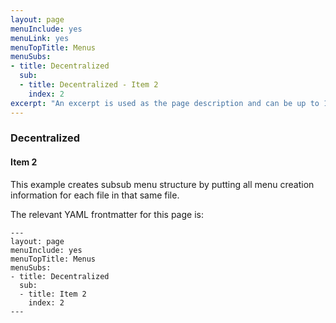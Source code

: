 ```yaml
---
layout: page
menuInclude: yes
menuLink: yes
menuTopTitle: Menus
menuSubs:
- title: Decentralized
  sub:
  - title: Decentralized - Item 2
    index: 2
excerpt: "An excerpt is used as the page description and can be up to 160 characters long..."
---
```

### Decentralized

#### Item 2

This example creates subsub menu structure by putting all menu creation information for each file in that same file.

The relevant YAML frontmatter for this page is:

    ---
    layout: page
    menuInclude: yes
    menuTopTitle: Menus
    menuSubs:
    - title: Decentralized
      sub:
      - title: Item 2
        index: 2
    ---

